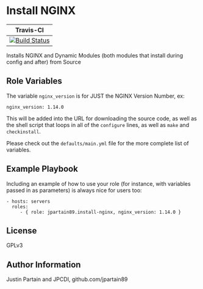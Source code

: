 Install NGINX
=========

| **Travis-CI** |
| ---- |
| [![Build Status](https://travis-ci.com/jpartain89/ansible-role-install-nginx.svg?branch=master)](https://travis-ci.com/jpartain89/ansible-role-install-nginx) |

Installs NGINX and Dynamic Modules (both modules that install during config and after) from Source

Role Variables
--------------

The variable ``nginx_version`` is for JUST the NGINX Version Number, ex:

``nginx_version: 1.14.0``

This will be added into the URL for downloading the source code, as well as the shell script that loops in all of the ``configure`` lines, as well as ``make`` and ``checkinstall``.

Please check out the `defaults/main.yml` file for the more complete list of variables.

Example Playbook
----------------

Including an example of how to use your role (for instance, with variables passed in as parameters) is always nice for users too:

    - hosts: servers
      roles:
         - { role: jpartain89.install-nginx, nginx_version: 1.14.0 }

License
-------

GPLv3

Author Information
------------------

Justin Partain and JPCDI, github.com/jpartain89
